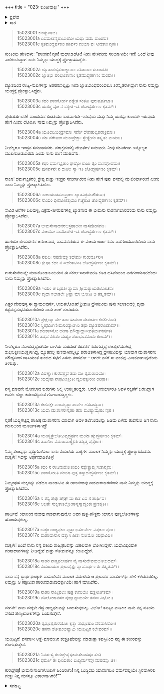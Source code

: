 +++
title = "023: ಕುಂತೀವಾಕ್ಯಃ"
+++

<details><summary>ಪ್ರವೇಶ</summary>


।।   ಓಂ ಓಂ ನಮೋ ನಾರಾಯಣಾಯ।।   ಶ್ರೀ ವೇದವ್ಯಾಸಾಯ ನಮಃ ।।

ಶ್ರೀ ಕೃಷ್ಣದ್ವೈಪಾಯನ ವೇದವ್ಯಾಸ ವಿರಚಿತ  

**ಶ್ರೀ ಮಹಾಭಾರತ**

**ಆಶ್ರಮವಾಸಿಕ ಪರ್ವ**

**ಆಶ್ರಮವಾಸ ಪರ್ವ**

**ಅಧ್ಯಾಯ 23**


</details>

<details><summary>ಸಾರ</summary>

ಕುಂತಿಯ ಮಾತು (1-21).


</details>

> 15023001 ಕುಂತ್ಯುವಾಚ।  
15023001a ಏವಮೇತನ್ಮಹಾಬಾಹೋ ಯಥಾ ವದಸಿ ಪಾಂಡವ।  
15023001c ಕೃತಮುದ್ಧರ್ಷಣಂ ಪೂರ್ವಂ ಮಯಾ ವಃ ಸೀದತಾಂ ನೃಪ।।

ಕುಂತಿಯು ಹೇಳಿದಳು: “ಪಾಂಡವ! ನೃಪ! ಮಹಾಬಾಹೋ! ನೀನು ಹೇಳಿದುದು ಸರಿಯಾಗಿಯೇ ಇದೆ! ಹಿಂದೆ ನೀವು ಎದೆಗುಂದಿದ್ದಾಗ ನಾನು ನಿಮ್ಮನ್ನು ಯುದ್ಧಕ್ಕೆ ಪ್ರೋತ್ಸಾಹಿಸಿದ್ದೆನು.

> 15023002a ದ್ಯೂತಾಪಹೃತರಾಜ್ಯಾನಾಂ ಪತಿತಾನಾಂ ಸುಖಾದಪಿ।  
15023002c ಜ್ಞಾತಿಭಿಃ ಪರಿಭೂತಾನಾಂ ಕೃತಮುದ್ಧರ್ಷಣಂ ಮಯಾ।।

ದ್ಯೂತದಿಂದ ರಾಜ್ಯ-ಸುಖಗಳನ್ನು ಅಪಹರಿಸಲ್ಪಟ್ಟು ನೀವು ಜ್ಞಾತಿಬಾಂಧವರಿಂದಲೂ ತಿರಸ್ಕೃತರಾಗಿದ್ದಾಗ ನಾನು ನಿಮ್ಮನ್ನು ಯುದ್ಧಕ್ಕೆ ಪ್ರೋತ್ಸಾಹಿಸಿದ್ದೆನು.

> 15023003a ಕಥಂ ಪಾಂಡೋರ್ನ ನಶ್ಯೇತ ಸಂತತಿಃ ಪುರುಷರ್ಷಭಾಃ।  
15023003c ಯಶಶ್ಚ ವೋ ನ ನಶ್ಯೇತ ಇತಿ ಚೋದ್ಧರ್ಷಣಂ ಕೃತಮ್।।

ಪುರುಷರ್ಷಭರೇ! ಪಾಂಡುವಿನ ಸಂತತಿಯು ನಾಶವಾಗದೇ ಇರುವುದು ಮತ್ತು ನಿಮ್ಮ ಯಶಸ್ಸು ಕುಂದದೇ ಇರುವುದು ಹೇಗೆ ಎಂದು ಯೋಚಿಸಿ ನಾವು ನಿಮ್ಮನ್ನು ಪ್ರೋತ್ಸಾಹಿಸಿದೆನು.

> 15023004a ಯೂಯಮಿಂದ್ರಸಮಾಃ ಸರ್ವೇ ದೇವತುಲ್ಯಪರಾಕ್ರಮಾಃ।  
15023004c ಮಾ ಪರೇಷಾಂ ಮುಖಪ್ರೇಕ್ಷಾಃ ಸ್ಥೇತ್ಯೇವಂ ತತ್ಕೃತಂ ಮಯಾ।।

ನೀವೆಲ್ಲರೂ ಇಂದ್ರನ ಸಮನಾದವರು. ಪರಾಕ್ರಮದಲ್ಲಿ ದೇವತೆಗಳ ಸಮಾನರು. ನೀವು ಜೀವಿಕೆಗಾಗಿ ಇನ್ನೊಬ್ಬರ ಮುಖನೋಡಬಾರದು ಎಂದು ನಾನು ಹಾಗೆ ಮಾಡಿದೆನು.

> 15023005a ಕಥಂ ಧರ್ಮಭೃತಾಂ ಶ್ರೇಷ್ಠೋ ರಾಜಾ ತ್ವಂ ವಾಸವೋಪಮಃ।  
15023005c ಪುನರ್ವನೇ ನ ದುಃಖೀ ಸ್ಯಾ ಇತಿ ಚೋದ್ಧರ್ಷಣಂ ಕೃತಮ್।।

ರಾಜಾ! ಧರ್ಮಭೃತರಲ್ಲಿ ಶ್ರೇಷ್ಠ ಮತ್ತು ಇಂದ್ರನ ಸಮನಾಗಿರುವ ನೀನು ಹೇಗೆ ಪುನಃ ವನದಲ್ಲಿ ದುಃಖಿಯಾಗಿರುವೆ ಎಂದು ನಾನು ನಿಮ್ಮನ್ನು ಪ್ರೋತ್ಸಾಹಿಸಿದೆನು.

> 15023006a ನಾಗಾಯುತಸಮಪ್ರಾಣಃ ಖ್ಯಾತವಿಕ್ರಮಪೌರುಷಃ।  
15023006c ನಾಯಂ ಭೀಮೋಽತ್ಯಯಂ ಗಚ್ಚೇದಿತಿ ಚೋದ್ಧರ್ಷಣಂ ಕೃತಮ್।।

ಸಾವಿರ ಆನೆಗಳ ಬಲವುಳ್ಳ, ವಿಕ್ರಮ-ಪೌರುಷಗಳಲ್ಲಿ ಖ್ಯಾತನಾದ ಈ ಭೀಮನು ನಾಶನಾಗಬಾರದೆಂದು ನಾನು ನಿಮ್ಮನ್ನು ಪ್ರೋತ್ಸಾಹಿಸಿದೆನು.

> 15023007a ಭೀಮಸೇನಾದವರಜಸ್ತಥಾಯಂ ವಾಸವೋಪಮಃ।  
15023007c ವಿಜಯೋ ನಾವಸೀದೇತ ಇತಿ ಚೋದ್ಧರ್ಷಣಂ ಕೃತಮ್।।

ಹಾಗೆಯೇ ಭೀಮಸೇನನ ಅನುಜನಾದ, ವಾಸವನಂತಿರುವ ಈ ವಿಜಯ ಅರ್ಜುನನೂ ಎದೆಗುಂದಬಾರದೆಂದು ನಾನು ಪ್ರೋತ್ಸಾಹಿಸಿದೆನು.

> 15023008a ನಕುಲಃ ಸಹದೇವಶ್ಚ ತಥೇಮೌ ಗುರುವರ್ತಿನೌ।  
15023008c ಕ್ಷುಧಾ ಕಥಂ ನ ಸೀದೇತಾಮಿತಿ ಚೋದ್ಧರ್ಷಣಂ ಕೃತಮ್।।

ಗುರುಸೇವೆಯನ್ನೇ ಮಾಡಿಕೊಂಡುಬಂದಿರುವ ಈ ನಕುಲ-ಸಹದೇವರೂ ಕೂಡ ಹಸಿವೆಯಿಂದ ಎದೆಗುಂದಬಾರದೆಂದು ನಾನು ನಿಮ್ಮನ್ನು ಪ್ರೋತ್ಸಾಹಿಸಿದೆನು.

> 15023009a ಇಯಂ ಚ ಬೃಹತೀ ಶ್ಯಾಮಾ ಶ್ರೀಮತ್ಯಾಯತಲೋಚನಾ।  
15023009c ವೃಥಾ ಸಭಾತಲೇ ಕ್ಲಿಷ್ಟಾ ಮಾ ಭೂದಿತಿ ಚ ತತ್ಕೃತಮ್।।

ಎತ್ತರ ದೇಹವುಳ್ಳ ಈ ಶ್ಯಾಮಲವರ್ಣೆ, ಆಯತಲೋಚನೆ ಶ್ರೀಮತಿ ದ್ರೌಪದಿಯು ಪುನಃ ಸಭಾತಲದಲ್ಲಿ ವೃಥಾ ಕಷ್ಟವನ್ನನುಭವಿಸಬಾರದೆಂದು ನಾನು ಹಾಗೆ ಮಾಡಿದೆನು.

> 15023010a ಪ್ರೇಕ್ಷಂತ್ಯಾ ಮೇ ತದಾ ಹೀಮಾಂ ವೇಪಂತೀಂ ಕದಲೀಮಿವ।  
15023010c ಸ್ತ್ರೀಧರ್ಮಿಣೀಮನಿಂದ್ಯಾಂಗೀಂ ತಥಾ ದ್ಯೂತಪರಾಜಿತಾಮ್।।  
15023011a ದುಃಶಾಸನೋ ಯದಾ ಮೌಢ್ಯಾದ್ದಾಸೀವತ್ಪರ್ಯಕರ್ಷತ।  
15023011c ತದೈವ ವಿದಿತಂ ಮಹ್ಯಂ ಪರಾಭೂತಮಿದಂ ಕುಲಮ್।।

ನೀವೆಲ್ಲರೂ ನೋಡುತ್ತಿದ್ದಂತೆಯೇ ಬಾಳೆಯ ಮರದಂತೆ ತರತರನೆ ನಡುಗುತ್ತಿದ್ದ ರಜಸ್ವಲೆಯಾಗಿದ್ದ ಶುಭಲಕ್ಷಣಯುಕ್ತಳಾಗಿದ್ದ, ದ್ಯೂತದಲ್ಲಿ ಪಣವಾಗಿಡಲ್ಪಟ್ಟು ಪರಾಜಿತಳಾಗಿದ್ದ ದ್ರೌಪದಿಯನ್ನು ಯಾವಾಗ ದುಃಶಾಸನನು ಮೌಢ್ಯದಿಂದ ದಾಸಿಯಂತೆ ತುಂಬಿದ ಸಭೆಗೆ ಎಳೆದು ತಂದನೋ – ಆಗಲೇ ನನಗೆ ಈ ವಂಶವು ವಿನಾಶವಾಗುವುದೆಂದು ತಿಳಿದಿತ್ತು.

> 15023012a ವಿಷಣ್ಣಾಃ ಕುರವಶ್ಚೈವ ತದಾ ಮೇ ಶ್ವಶುರಾದಯಃ।  
15023012c ಯದೈಷಾ ನಾಥಮಿಚ್ಚಂತೀ ವ್ಯಲಪತ್ಕುರರೀ ಯಥಾ।।

ನನ್ನ ಮಾವನೇ ಮೊದಲಾದ ಕುರುಗಳು ಅಲ್ಲಿ ಉಪಸ್ಥಿತರಿದ್ದರು. ಆದರೆ ಅವರ್ಯಾರೂ ಅವಳ ರಕ್ಷಣೆಗೆ ಬರದಿದ್ದಾಗ ಅವಳು ಹೆಣ್ಣು ಕಡಲಹದ್ದಿನಂತೆ ಗೋಳಾಡುತ್ತಿದ್ದಳು.

> 15023013a ಕೇಶಪಕ್ಷೇ ಪರಾಮೃಷ್ಟಾ ಪಾಪೇನ ಹತಬುದ್ಧಿನಾ।  
15023013c ಯದಾ ದುಃಶಾಸನೇನೈಷಾ ತದಾ ಮುಹ್ಯಾಮ್ಯಹಂ ನೃಪ।।

ನೃಪ! ಬುದ್ಧಿಗೆಟ್ಟಿದ್ದ ಪಾಪಿಷ್ಠ ದುಃಶಾಸನನು ಯಾವಾಗ ಅವಳ ತಲೆಗೂದಲನ್ನು ಹಿಡಿದು ಎಳೆದು ತಂದನೋ ಆಗ ನಾನು ದುಃಖದಿಂದ ಮೂರ್ಛಿತಳಾಗಿದ್ದೆ!

> 15023014a ಯುಷ್ಮತ್ತೇಜೋವಿವೃದ್ಧ್ಯರ್ಥಂ ಮಯಾ ಹ್ಯುದ್ಧರ್ಷಣಂ ಕೃತಮ್।  
15023014c ತದಾನೀಂ ವಿದುರಾವಾಕ್ಯೈರಿತಿ ತದ್ವಿತ್ತ ಪುತ್ರಕಾಃ।।

ನಿಮ್ಮ ತೇಜಸ್ಸನ್ನು ವೃದ್ಧಿಗೊಳಿಸಲು ನಾನು ವಿದುಲೆಯ ವಾಕ್ಯಗಳ ಮೂಲಕ ನಿಮ್ಮನ್ನು ಯುದ್ಧಕ್ಕೆ ಪ್ರೋತ್ಸಾಹಿಸಿದೆನು. ಮಕ್ಕಳೇ! ಇದನ್ನು ಅರ್ಥಮಾಡಿಕೊಳ್ಳಿ!

> 15023015a ಕಥಂ ನ ರಾಜವಂಶೋಽಯಂ ನಶ್ಯೇತ್ಪ್ರಾಪ್ಯ ಸುತಾನ್ಮಮ।  
15023015c ಪಾಂಡೋರಿತಿ ಮಯಾ ಪುತ್ರ ತಸ್ಮಾದುದ್ಧರ್ಷಣಂ ಕೃತಮ್।।

ನಿಮ್ಮಂಥಹ ಮಕ್ಕಳನ್ನು ಪಡೆದೂ ಪಾಂಡುವಿನ ಈ ರಾಜವಂಶವು ನಾಶವಾಗಬಾರದೆಂದು ನಾನು ನಿಮ್ಮನ್ನು ಯುದ್ಧಕ್ಕೆ ಪ್ರೋತ್ಸಾಹಿಸಿದೆನು.

> 15023016a ನ ತಸ್ಯ ಪುತ್ರಃ ಪೌತ್ರೌ ವಾ ಕುತ ಏವ ಸ ಪಾರ್ಥಿವ।  
15023016c ಲಭತೇ ಸುಕೃತಾಽಲ್ಲೋಕಾನ್ಯಸ್ಮಾದ್ವಂಶಃ ಪ್ರಣಶ್ಯತಿ।।

ಪಾರ್ಥಿವ! ಯಾರಿಂದ ವಂಶವು ನಾಶವಾಗುವುದೋ ಅವನ ಪುತ್ರ-ಪೌತ್ರರು ಯಾರೂ ಪುಣ್ಯಲೋಕಗಳನ್ನು ಹೊಂದುವುದಿಲ್ಲ.

> 15023017a ಭುಕ್ತಂ ರಾಜ್ಯಫಲಂ ಪುತ್ರಾ ಭರ್ತುರ್ಮೇ ವಿಪುಲಂ ಪುರಾ।  
15023017c ಮಹಾದಾನಾನಿ ದತ್ತಾನಿ ಪೀತಃ ಸೋಮೋ ಯಥಾವಿಧಿ।।

ಮಕ್ಕಳೇ! ಹಿಂದೆ ನಾನು ನನ್ನ ಪತಿಯ ರಾಜ್ಯಫಲವನ್ನು ವಿಪುಲವಾಗಿ ಭೋಗಿಸಿದ್ದೇನೆ. ಯಥಾವಿಧಿಯಾಗಿ ಮಹಾದಾನಗಳನ್ನು ನೀಡಿದ್ದೇನೆ ಮತ್ತು ಸೋಮವನ್ನೂ ಕುಡಿದಿದ್ದೇನೆ.

> 15023018a ಸಾಹಂ ನಾತ್ಮಫಲಾರ್ಥಂ ವೈ ವಾಸುದೇವಮಚೂಚುದಮ್।  
15023018c ವಿದುರಾಯಾಃ ಪ್ರಲಾಪೈಸ್ತೈಃ ಪ್ಲಾವನಾರ್ಥಂ ತು ತತ್ಕೃತಮ್।।

ನಾನು ನನ್ನ ಸ್ವಾರ್ಥಫಲಕ್ಕಾಗಿ ವಾಸುದೇವನ ಮೂಲಕ ವಿದುಲೆಯ ಆ ಪ್ರಲಾಪದ ಮಾತುಗಳನ್ನು ಹೇಳಿ ಕಳುಹಿಸಿರಲಿಲ್ಲ. ನಿಮ್ಮನ್ನು ಆ ಕಷ್ಟದಿಂದ ಪಾರುಮಾಡುವುದಕ್ಕಾಗಿಯೇ ಹಾಗೆ ಮಾಡಿದೆನು.

> 15023019a ನಾಹಂ ರಾಜ್ಯಫಲಂ ಪುತ್ರ ಕಾಮಯೇ ಪುತ್ರನಿರ್ಜಿತಮ್।  
15023019c ಪತಿಲೋಕಾನಹಂ ಪುಣ್ಯಾನ್ಕಾಮಯೇ ತಪಸಾ ವಿಭೋ।।

ಮಗನೇ! ನಾನು ಮಕ್ಕಳು ಗೆದ್ದ ರಾಜ್ಯಫಲವನ್ನು ಬಯಸುವುದಿಲ್ಲ. ವಿಭೋ! ತಪಸ್ಸಿನ ಮೂಲಕ ನಾನು ನನ್ನ ಪತಿಯು ಸೇರಿದ ಪುಣ್ಯಲೋಕಗಳನ್ನು ಬಯಸುತ್ತೇನೆ.

> 15023020a ಶ್ವಶ್ರೂಶ್ವಶುರಯೋಃ ಕೃತ್ವಾ ಶುಶ್ರೂಷಾಂ ವನವಾಸಿನೋಃ।  
15023020c ತಪಸಾ ಶೋಷಯಿಷ್ಯಾಮಿ ಯುಧಿಷ್ಠಿರ ಕಲೇವರಮ್।।

ಯುಧಿಷ್ಠಿರ! ವನವಾಸೀ ಅತ್ತೆ-ಮಾವಂದಿರ ಶುಶ್ರೂಷೆಯನ್ನು ಮಾಡುತ್ತಾ ತಪಸ್ಸಿನಿಂದ ನನ್ನ ಈ ಶರೀರವನ್ನು ಶೋಷಿಸುತ್ತೇನೆ.

> 15023021a ನಿವರ್ತಸ್ವ ಕುರುಶ್ರೇಷ್ಠ ಭೀಮಸೇನಾದಿಭಿಃ ಸಹ।  
15023021c ಧರ್ಮೇ ತೇ ಧೀಯತಾಂ ಬುದ್ಧಿರ್ಮನಸ್ತೇ ಮಹದಸ್ತು ಚ।।

ಕುರುಶ್ರೇಷ್ಠ! ಭೀಮಸೇನಾದಿಗಳೊಂದಿಗೆ ಹಿಂದಿರುಗು! ನಿನ್ನ ಬುದ್ಧಿಯು ಯಾವಾಗಲೂ ಧರ್ಮದಲ್ಲಿಯೇ ಸ್ಥಿರವಾಗಿರಲಿ ಮತ್ತು ನಿನ್ನ ಮನಸ್ಸೂ ವಿಶಾಲವಾಗಿರಲಿ!””


<details><summary>ಸಮಾಪ್ತಿ</summary>

ಇತಿ ಶ್ರೀಮಹಾಭಾರತೇ ಆಶ್ರಮವಾಸಿಕೇ ಪರ್ವಣಿ ಆಶ್ರಮವಾಸಪರ್ವಣಿ ಕುಂತೀವಾಕ್ಯೇ ತ್ರಯಾವಿಂಶೋಽಧ್ಯಾಯಃ।।  
ಇದು ಶ್ರೀಮಹಾಭಾರತದಲ್ಲಿ ಆಶ್ರಮವಾಸಿಕಪರ್ವದಲ್ಲಿ ಆಶ್ರಮವಾಸಪರ್ವದಲ್ಲಿ ಕುಂತೀವಾಕ್ಯ ಎನ್ನುವ ಇಪ್ಪತ್ಮೂರನೇ ಅಧ್ಯಾಯವು.


</details>
